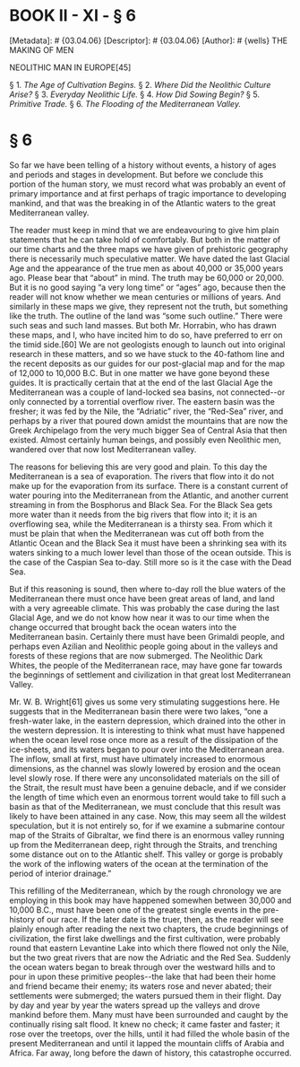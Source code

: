 # BOOK II - XI - § 6
[Metadata]: # {03.04.06}
[Descriptor]: # {03.04.06}
[Author]: # {wells}
THE MAKING OF MEN

NEOLITHIC MAN IN EUROPE[45]

§ 1. _The Age of Cultivation Begins._ § 2. _Where Did the Neolithic
Culture Arise?_ § 3. _Everyday Neolithic Life._ § 4. _How Did      Sowing
Begin?_ § 5. _Primitive Trade._ § 6. _The Flooding of the      Mediterranean
Valley._

# § 6
So far we have been telling of a history without events, a history of ages and
periods and stages in development. But before we conclude this portion of the
human story, we must record what was probably an event of primary importance
and at first perhaps of tragic importance to developing mankind, and that was
the breaking in of the Atlantic waters to the great Mediterranean valley.

The reader must keep in mind that we are endeavouring to give him plain
statements that he can take hold of comfortably. But both in the matter of our
time charts and the three maps we have given of prehistoric geography there is
necessarily much speculative matter. We have dated the last Glacial Age and the
appearance of the true men as about 40,000 or 35,000 years ago. Please bear
that “about” in mind. The truth may be 60,000 or 20,000. But it is no good
saying “a very long time” or “ages” ago, because then the reader will not know
whether we mean centuries or millions of years. And similarly in these maps we
give, they represent not the truth, but something like the truth. The outline
of the land was “some such outline.” There were such seas and such land masses.
But both Mr. Horrabin, who has drawn these maps, and I, who have incited him to
do so, have preferred to err on the timid side.[60] We are not geologists
enough to launch out into original research in these matters, and so we have
stuck to the 40-fathom line and the recent deposits as our guides for our
post-glacial map and for the map of 12,000 to 10,000 B.C. But in one matter we
have gone beyond these guides. It is practically certain that at the end of the
last Glacial Age the Mediterranean was a couple of land-locked sea basins, not
connected--or only connected by a torrential overflow river. The eastern basin
was the fresher; it was fed by the Nile, the “Adriatic” river, the “Red-Sea”
river, and perhaps by a river that poured down amidst the mountains that are
now the Greek Archipelago from the very much bigger Sea of Central Asia that
then existed. Almost certainly human beings, and possibly even Neolithic men,
wandered over that now lost Mediterranean valley.

The reasons for believing this are very good and plain. To this day the
Mediterranean is a sea of evaporation. The rivers that flow into it do not make
up for the evaporation from its surface. There is a constant current of water
pouring into the Mediterranean from the Atlantic, and another current streaming
in from the Bosphorus and Black Sea. For the Black Sea gets more water than it
needs from the big rivers that flow into it; it is an overflowing sea, while
the Mediterranean is a thirsty sea. From which it must be plain that when the
Mediterranean was cut off both from the Atlantic Ocean and the Black Sea it
must have been a shrinking sea with its waters sinking to a much lower level
than those of the ocean outside. This is the case of the Caspian Sea to-day.
Still more so is it the case with the Dead Sea.

But if this reasoning is sound, then where to-day roll the blue waters of the
Mediterranean there must once have been great areas of land, and land with a
very agreeable climate. This was probably the case during the last Glacial Age,
and we do not know how near it was to our time when the change occurred that
brought back the ocean waters into the Mediterranean basin. Certainly there
must have been Grimaldi people, and perhaps even Azilian and Neolithic people
going about in the valleys and forests of these regions that are now submerged.
The Neolithic Dark Whites, the people of the Mediterranean race, may have gone
far towards the beginnings of settlement and civilization in that great lost
Mediterranean Valley.

Mr. W. B. Wright[61] gives us some very stimulating suggestions here. He
suggests that in the Mediterranean basin there were two lakes, “one a
fresh-water lake, in the eastern depression, which drained into the other in
the western depression. It is interesting to think what must have happened when
the ocean level rose once more as a result of the dissipation of the
ice-sheets, and its waters began to pour over into the Mediterranean area. The
inflow, small at first, must have ultimately increased to enormous dimensions,
as the channel was slowly lowered by erosion and the ocean level slowly rose.
If there were any unconsolidated materials on the sill of the Strait, the
result must have been a genuine debacle, and if we consider the length of time
which even an enormous torrent would take to fill such a basin as that of the
Mediterranean, we must conclude that this result was likely to have been
attained in any case. Now, this may seem all the wildest speculation, but it is
not entirely so, for if we examine a submarine contour map of the Straits of
Gibraltar, we find there is an enormous valley running up from the
Mediterranean deep, right through the Straits, and trenching some distance out
on to the Atlantic shelf. This valley or gorge is probably the work of the
inflowing waters of the ocean at the termination of the period of interior
drainage.”

This refilling of the Mediterranean, which by the rough chronology we are
employing in this book may have happened somewhen between 30,000 and 10,000
B.C., must have been one of the greatest single events in the pre-history of
our race. If the later date is the truer, then, as the reader will see plainly
enough after reading the next two chapters, the crude beginnings of
civilization, the first lake dwellings and the first cultivation, were probably
round that eastern Levantine Lake into which there flowed not only the Nile,
but the two great rivers that are now the Adriatic and the Red Sea. Suddenly
the ocean waters began to break through over the westward hills and to pour in
upon these primitive peoples--the lake that had been their home and friend
became their enemy; its waters rose and never abated; their settlements were
submerged; the waters pursued them in their flight. Day by day and year by year
the waters spread up the valleys and drove mankind before them. Many must have
been surrounded and caught by the continually rising salt flood. It knew no
check; it came faster and faster; it rose over the treetops, over the hills,
until it had filled the whole basin of the present Mediterranean and until it
lapped the mountain cliffs of Arabia and Africa. Far away, long before the dawn
of history, this catastrophe occurred.

